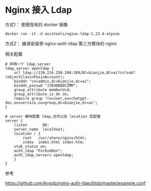 # Nginx  接入 Ldap

方式1： 使用现有的 docker 镜像

```
docker run -it -d axistools/nginx-ldap:1.23.4-alpine
```



方式2： 编译安装带 nginx-auth-ldap 第三方模块的 nginx



相关配置 

```
# 声明一个 ldap_server
ldap_server openldap {
    url ldap://139.224.250.204:389/DC=bianjie,DC=ai?cn?sub?(objectClass=PosixAccount);
    binddn "cn=admin,dc=bianjie,dc=ai";
    binddn_passwd "J3EH8BQ8CZMM";
    group_attribute memberUid;
    group_attribute_is_dn on;
    require group "cn=user,ou=chatgpt-dev,ou=service,ou=group,dc=bianjie,dc=ai";
}

# server 模块配置 ldap,也可以在 location 层配置
server {
    listen       80;
    server_name  localhost;
    location / {
        root   /usr/share/nginx/html;
        index  index.html index.htm;
    stub_status on;
    auth_ldap "Forbidden";
    auth_ldap_servers openldap;
    }
}
```

参考

https://github.com/kvspb/nginx-auth-ldap/blob/master/example.conf